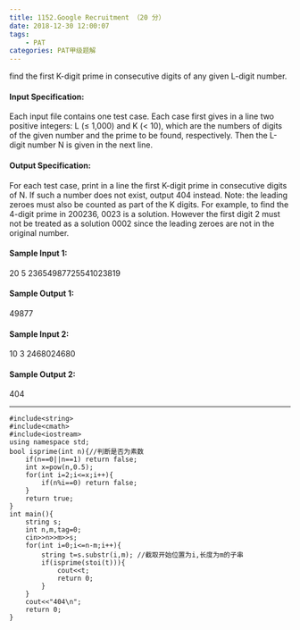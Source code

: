 ```yaml
---
title: 1152.Google Recruitment （20 分）
date: 2018-12-30 12:00:07
tags: 
	- PAT
categories: PAT甲级题解
---
```


find the first K-digit prime in consecutive digits of any given L-digit number.
#### Input Specification:
Each input file contains one test case. Each case first gives in a line two positive integers: L (≤ 1,000) and K (< 10), which are the numbers of digits of the given number and the prime to be found, respectively. Then the L-digit number N is given in the next line.

#### Output Specification:
For each test case, print in a line the first K-digit prime in consecutive digits of N. If such a number does not exist, output 404 instead. Note: the leading zeroes must also be counted as part of the K digits. For example, to find the 4-digit prime in 200236, 0023 is a solution. However the first digit 2 must not be treated as a solution 0002 since the leading zeroes are not in the original number.

#### Sample Input 1:
20 5
23654987725541023819
#### Sample Output 1:
49877
#### Sample Input 2:
10 3
2468024680
#### Sample Output 2:
404
***

```
#include<string>
#include<cmath>
#include<iostream>
using namespace std;
bool isprime(int n){//判断是否为素数
	if(n==0||n==1) return false;
	int x=pow(n,0.5);
	for(int i=2;i<=x;i++){
		if(n%i==0) return false;
	}
	return true;
}
int main(){
	string s;
	int n,m,tag=0;
	cin>>n>>m>>s;
	for(int i=0;i<=n-m;i++){
		string t=s.substr(i,m); //截取开始位置为i,长度为m的子串
		if(isprime(stoi(t))){
			cout<<t;
			return 0;
		}
	}
	cout<<"404\n";
	return 0;
}
```